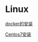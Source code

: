 # Linux

[docker的安装](docker.md)

[Centos7安装](https://blog.csdn.net/weixin_46818279/article/details/112132139)
